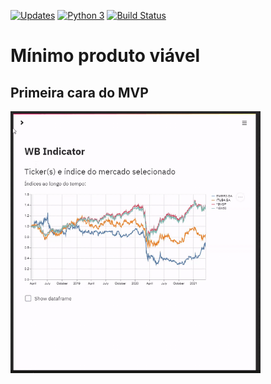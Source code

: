 [![Updates](https://pyup.io/repos/github/guyrux/teste_streamlit/shield.svg)](https://pyup.io/repos/github/guyrux/teste_streamlit/)
[![Python 3](https://pyup.io/repos/github/guyrux/teste_streamlit/python-3-shield.svg)](https://pyup.io/repos/github/guyrux/teste_streamlit/)
[![Build Status](https://travis-ci.com/guyrux/teste_streamlit.svg?branch=main)](https://travis-ci.com/guyrux/teste_streamlit)

# Mínimo produto viável

## Primeira cara do MVP

<img
    src='./report/figures/cara_mvp_20210321.gif'
    alt='Gráfico de retorno ao longo do tempo de indicadores do mercado brasileiro'
    width='400'
/>
